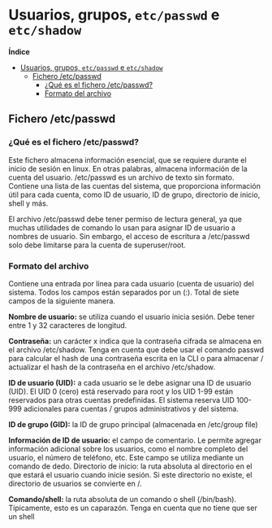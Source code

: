 # Usuarios, grupos, `etc/passwd` e `etc/shadow`

**Índice**

- [Usuarios, grupos, `etc/passwd` e `etc/shadow`](#usuarios-grupos-etcpasswd-e-etcshadow)
  - [Fichero /etc/passwd](#fichero-etcpasswd)
    - [¿Qué es el fichero /etc/passwd?](#qué-es-el-fichero-etcpasswd)
    - [Formato del archivo](#formato-del-archivo)



## Fichero /etc/passwd


### ¿Qué es el fichero /etc/passwd?
Este fichero almacena información esencial, que se requiere durante el inicio de sesión en linux. En otras palabras, almacena información de la cuenta del usuario. /etc/passwd es un archivo de texto sin formato. Contiene una lista de las cuentas del sistema, que proporciona información útil para cada cuenta, como ID de usuario, ID de grupo, directorio de inicio, shell y más.

El archivo /etc/passwd debe tener permiso de lectura general, ya que muchas utilidades de comando lo usan para asignar ID de usuario a nombres de usuario. Sin embargo, el acceso de escritura a /etc/passwd solo debe limitarse para la cuenta de superuser/root. 

### Formato del archivo

Contiene una entrada por línea para cada usuario (cuenta de usuario) del sistema. Todos los campos están separados por un (:). Total de siete campos de la siguiente manera.


**Nombre de usuario:** se utiliza cuando el usuario inicia sesión. Debe tener entre 1 y 32 caracteres de longitud.

**Contraseña:** un carácter x indica que la contraseña cifrada se almacena en el archivo /etc/shadow. Tenga en cuenta que debe usar el comando passwd para calcular el hash de una contraseña escrita en la CLI o para almacenar / actualizar el hash de la contraseña en el archivo /etc/shadow.

**ID de usuario (UID):** a cada usuario se le debe asignar una ID de usuario (UID). El UID 0 (cero) está reservado para root y los UID 1-99 están reservados para otras cuentas predefinidas. El sistema reserva UID 100-999 adicionales para cuentas / grupos administrativos y del sistema.

**ID de grupo (GID):** la ID de grupo principal (almacenada en /etc/group file)

**Información de ID de usuario:** el campo de comentario. Le permite agregar información adicional sobre los usuarios, como el nombre completo del usuario, el número de teléfono, etc. Este campo se utiliza mediante un comando de dedo.
Directorio de inicio: la ruta absoluta al directorio en el que estará el usuario cuando inicie sesión. Si este directorio no existe, el directorio de usuarios se convierte en /.

**Comando/shell:** la ruta absoluta de un comando o shell (/bin/bash). Típicamente, esto es un caparazón. Tenga en cuenta que no tiene que ser un shell
